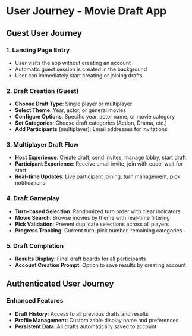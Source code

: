 # User Journey - Movie Draft App

## Guest User Journey

### 1. Landing Page Entry
- User visits the app without creating an account
- Automatic guest session is created in the background
- User can immediately start creating or joining drafts

### 2. Draft Creation (Guest)
- **Choose Draft Type**: Single player or multiplayer
- **Select Theme**: Year, actor, or general movies
- **Configure Options**: Specific year, actor name, or movie category
- **Set Categories**: Choose draft categories (Action, Drama, etc.)
- **Add Participants** (multiplayer): Email addresses for invitations

### 3. Multiplayer Draft Flow
- **Host Experience**: Create draft, send invites, manage lobby, start draft
- **Participant Experience**: Receive email invite, join with code, wait for start
- **Real-time Updates**: Live participant joining, turn management, pick notifications

### 4. Draft Gameplay
- **Turn-based Selection**: Randomized turn order with clear indicators
- **Movie Search**: Browse movies by theme with real-time filtering
- **Pick Validation**: Prevent duplicate selections across all players
- **Progress Tracking**: Current turn, pick number, remaining categories

### 5. Draft Completion
- **Results Display**: Final draft boards for all participants
- **Account Creation Prompt**: Option to save results by creating account

## Authenticated User Journey

### Enhanced Features
- **Draft History**: Access to all previous drafts and results
- **Profile Management**: Customizable display name and preferences
- **Persistent Data**: All drafts automatically saved to account